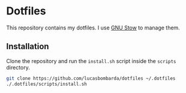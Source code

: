 # Dotfiles
This repository contains my dotfiles. I use [GNU Stow](https://www.gnu.org/software/stow/) to manage them.

## Installation
Clone the repository and run the `install.sh` script inside the `scripts` directory.

```bash
git clone https://github.com/lucasbombarda/dotfiles ~/.dotfiles
./.dotfiles/scripts/install.sh
```
